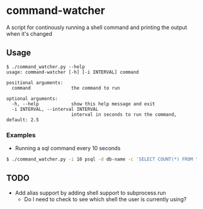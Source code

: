 # command-watcher

A script for continously running a shell command and printing the output when it's changed

## Usage
```
$ ./command_watcher.py --help
usage: command-watcher [-h] [-i INTERVAL] command

positional arguments:
  command               the command to run

optional arguments:
  -h, --help            show this help message and exit
  -i INTERVAL, --interval INTERVAL
                        interval in seconds to run the command, default: 2.5
```

### Examples
* Running a sql command every 10 seconds
```bash
$ ./command_watcher.py -i 10 psql -d db-name -c 'SELECT COUNT(*) FROM "users";'
```

## TODO
* Add alias support by adding shell support to subprocess.run
  * Do I need to check to see which shell the user is currently using?
